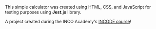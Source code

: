 This simple calculator was created using HTML, CSS, and JavaScript for testing purposes using **Jest.js** library.

A project created during the INCO Academy's [INCODE course](https://incoacademy.pl/programs/118)!
